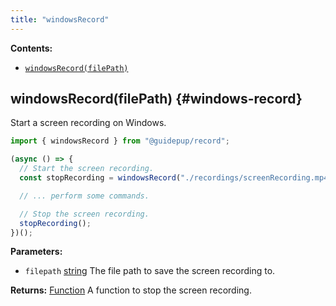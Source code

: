 ```yaml
---
title: "windowsRecord"
---
```


**Contents:**

- [`windowsRecord(filePath)`](./class-windows-record#windows-record)

## windowsRecord(filePath) {#windows-record}

Start a screen recording on Windows.

```ts
import { windowsRecord } from "@guidepup/record";

(async () => {
  // Start the screen recording.
  const stopRecording = windowsRecord("./recordings/screenRecording.mp4");

  // ... perform some commands.

  // Stop the screen recording.
  stopRecording();
})();
```

**Parameters:**

- `filepath` [string] The file path to save the screen recording to.

**Returns:** [Function] A function to stop the screen recording.

[function]: https://developer.mozilla.org/en-US/docs/Web/JavaScript/Reference/Global_Objects/Function "Function"
[string]: https://developer.mozilla.org/en-US/docs/Web/JavaScript/Reference/Global_Objects/String "string"
